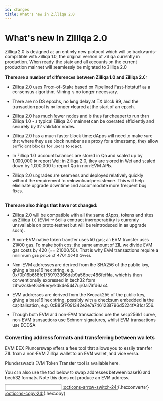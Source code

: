 ```yaml
---
id: changes
title: What's new in Zilliqa 2.0
---
```


# What's new in Zilliqa 2.0

Zilliqa 2.0 is designed as an entirely new protocol which will be backwards-compatible with Zilliqa 1.0, the original version of Zilliqa currently in production. When ready, the state and all accounts on the current production mainnet will seamlessly be migrated to Zilliqa 2.0.
</br> </br>
**There are a number of differences between Zilliqa 1.0 and Zilliqa 2.0:**

- Zilliqa 2.0 uses Proof-of-Stake based on Pipelined Fast-Hotstuff as a consensus algorithm. Mining is no longer necessary.

- There are no DS epochs, no long delay at TX block 99, and the transaction pool is no longer cleared at the start of an epoch.

- Zilliqa 2.0 has much fewer nodes and is thus far cheaper to run than Zilliqa 1.0 - a typical Zilliqa 2.0 mainnet can be operated efficiently and securely by 32 validator nodes.

- Zilliqa 2.0 has a much faster block time; dApps will need to make sure that where they use block number as a proxy for a timestamp, they allow sufficient blocks for users to react.

- In Zilliqa 1.0, account balances are stored in Qa and scaled up by 1,000,000 to report Wei; in Zilliqa 2.0, they are stored in Wei and scaled down by 1,000,000 to report Qa in non-EVM APIs.

- Zilliqa 2.0 upgrades are seamless and deployed relatively quickly without the requirement to redownload persistence. This will help eliminate upgrade downtime and accommodate more frequent bug fixes.
  </br> </br>

**There are also things that have not changed:**

- Zilliqa 2.0 will be compatible with all the same dApps, tokens and sites as Zilliqa 1.0 (EVM -> Scilla contract interoperability is currently unavailable on proto-testnet but will be reintroduced in an upgrade soon).

- A non-EVM native token transfer uses 50 gas; an EVM transfer uses 21000 gas. To make both cost the same amount of ZIL we divide EVM gas costs by 420 (== 21000/50). That is why EVM transactions require a minimum gas price of 4761.9048 Gwei.

- Non-EVM addresses are derived from the SHA256 of the public key, giving a base16 hex string, e.g. 0x70b16b656fc1759193366dab9a56bee486feffda, which is then conventionally expressed in bech32 form zil1wzckket0c96eryekdk4e5447ujr0al76fd6ax4

- EVM addresses are derived from the Keccak256 of the public key, giving a base16 hex string, possibly with a checksum embedded in the capitalisation, e.g. 0xB85fF091342e2e7a7461238796d5224fA81ca556.

- Though both EVM and non-EVM transactions use the secp256k1 curve, non-EVM transactions use Schnorr signatures, whilst EVM transactions use ECDSA.

### Converting address formats and transferring between wallets

EVM DEX Plunderswap offers a free tool that allows you to easily transfer ZIL from a non-EVM Zilliqa wallet to an EVM wallet, and vice versa.

Plunderswap’s EVM Token Transfer tool is available [here](https://plunderswap.com/transfer).

You can also use the tool below to swap addresses between base16 and
bech32 formats. Note this does not produce an EVM address.

<input length=40 id="address" class="disp-input"> [:octicons-arrow-switch-24:](#/){.hexconverter} [:octicons-copy-24:](#/){.hexcopy}
